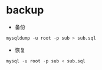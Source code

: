 # backup

- 备份
``` sql
mysqldump -u root -p sub > sub.sql 
```

- 恢复
``` sql
mysql -u root -p sub < sub.sql
```


